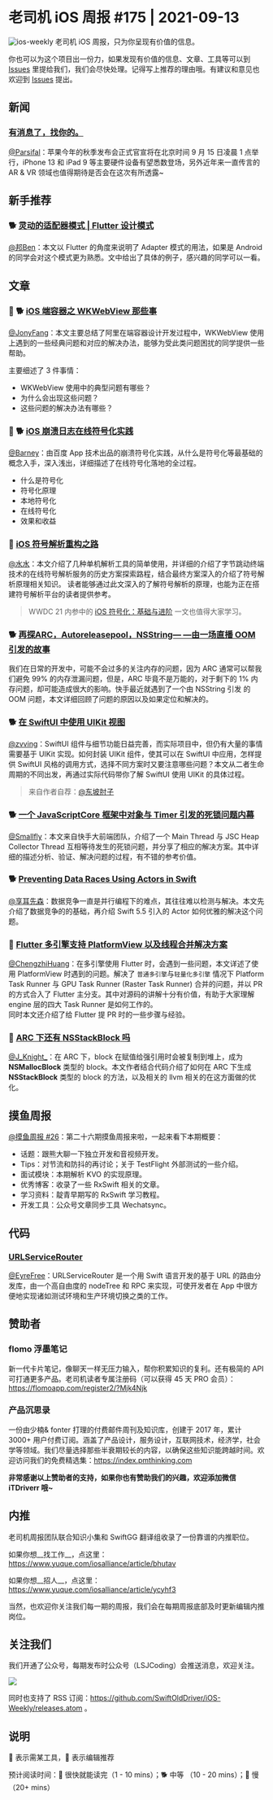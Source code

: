 # 老司机 iOS 周报 #175 | 2021-09-13

![ios-weekly](https://github.com/SwiftOldDriver/iOS-Weekly/blob/master/assets/ios-weekly.png?raw=true)
老司机 iOS 周报，只为你呈现有价值的信息。

你也可以为这个项目出一份力，如果发现有价值的信息、文章、工具等可以到 [Issues](https://github.com/SwiftOldDriver/iOS-Weekly/issues) 里提给我们，我们会尽快处理。记得写上推荐的理由哦。有建议和意见也欢迎到 [Issues](https://github.com/SwiftOldDriver/iOS-Weekly/issues) 提出。

## 新闻

### [有消息了，找你的。](https://mp.weixin.qq.com/s/FPml7P1RHTc0QBbFb3TKbg)

[@Parsifal](https://github.com/ParsifalC)：苹果今年的秋季发布会正式官宣将在北京时间 9 月 15 日凌晨 1 点举行，iPhone 13 和 iPad 9 等主要硬件设备有望悉数登场，另外近年来一直传言的 AR & VR 领域也值得期待是否会在这次有所透露~

## 新手推荐

### 🐕 [灵动的适配器模式 | Flutter 设计模式](https://mp.weixin.qq.com/s/w0msBQnDzkZ4rsL1EtPyVA)

[@邦Ben](https://weibo.com/linwenbang)：本文以 Flutter 的角度来说明了 Adapter 模式的用法，如果是 Android 的同学会对这个模式更为熟悉。文中给出了具体的例子，感兴趣的同学可以一看。

## 文章

### 🌟 🐕 [iOS 端容器之 WKWebView 那些事](https://mp.weixin.qq.com/s/39u-48KvO-Fmkn9t0nJ-fA)

[@JonyFang](https://github.com/JonyFang)：本文主要总结了阿里在端容器设计开发过程中，WKWebView 使用上遇到的一些经典问题和对应的解决办法，能够为受此类问题困扰的同学提供一些帮助。

主要细述了 3 件事情：

- WKWebView 使用中的典型问题有哪些？
- 为什么会出现这些问题？
- 这些问题的解决办法有哪些？

### 🌟 🐕 [iOS 崩溃日志在线符号化实践](https://mp.weixin.qq.com/s/MIun-eV4_J1hXGDRjGoLaw)

[@Barney](https://github.com/BarneyZhaoooo)：由百度 App 技术出品的崩溃符号化实践，从什么是符号化等最基础的概念入手，深入浅出，详细描述了在线符号化落地的全过程。

- 什么是符号化
- 符号化原理
- 本地符号化
- 在线符号化
- 效果和收益

### 🐢 [iOS 符号解析重构之路](https://mp.weixin.qq.com/s/TVRYXhiOXIsMmXZo9GmEVA)

[@水水](https://www.xuyanlan.com)：本文介绍了几种单机解析工具的简单使用，并详细的介绍了字节跳动终端技术的在线符号解析服务的历史方案探索路程，结合最终方案深入的介绍了符号解析原理相关知识。
读者能够通过此文深入的了解符号解析的原理，也能为正在搭建符号解析平台的读者提供参考。

> WWDC 21 内参中的 [iOS 符号化：基础与进阶](https://mp.weixin.qq.com/s?__biz=MzI2NTAxMzg2MA==&mid=2247491945&idx=1&sn=0d320492230940db88e34887dee96b76&chksm=eaa17e62ddd6f7747acf2fa6d86a9cf4aaf8e0ba6fd18a9d374b1ffcfbc1ca2e1a65c2cf9cc5&token=1941754559&lang=zh_CN#rd) 一文也值得大家学习。

### 🐕 [再探ARC，Autoreleasepool，NSString— —由一场直播 OOM 引发的故事](https://mp.weixin.qq.com/s/oU9DWR4OP8DMp6smMhIxZg)

我们在日常的开发中，可能不会过多的关注内存的问题，因为 ARC 通常可以帮我们避免 99% 的内存泄漏问题，但是，ARC 毕竟不是万能的，对于剩下的 1% 内存问题，却可能造成很大的影响。快手最近就遇到了一个由 NSString 引发 的OOM 问题，本文详细回顾了问题的原因以及如果定位和解决的。

### 🐕 [在 SwiftUI 中使用 UIKit 视图](https://mp.weixin.qq.com/s/QEDd9cIHi3lk0O63fc-ApQ)

[@zvving](https://github.com/zvving)：SwiftUI 组件与细节功能日益完善，而实际项目中，但仍有大量的事情需要基于 UIKit 实现。如何封装 UIKit 组件，使其可以在 SwiftUI 中应用，怎样提供 SwiftUI 风格的调用方式，选择不同方案时又要注意哪些问题？本文从二者生命周期的不同出发，再通过实际代码带你了解 SwiftUI 使用 UIKit 的具体过程。

> 来自作者自荐：[@东坡肘子](https://www.fatbobman.com/)

### 🐕 [一个 JavaScriptCore 框架中对象与 Timer 引发的死锁问题内幕](https://mp.weixin.qq.com/s/ywYj886iVoU3OvcV4pAC6g)

[@Smallfly](https://github.com/iostalks)：本文来自快手大前端团队，介绍了一个 Main Thread 与 JSC Heap Collector Thread 互相等待发生的死锁问题，并分享了相应的解决方案。其中详细的描述分析、验证、解决问题的过程，有不错的参考价值。

### 🐕 [Preventing Data Races Using Actors in Swift](https://swiftsenpai.com/swift/actor-prevent-data-race/)

[@享耳先森](https://github.com/iblacksun)：数据竞争一直是并行编程下的难点，其往往难以检测与解决。本文先介绍了数据竞争的的基础，再介绍 Swift 5.5 引入的 Actor 如何优雅的解决这个问题。

### 🐢 [Flutter 多引擎支持 PlatformView 以及线程合并解决方案](https://mp.weixin.qq.com/s/6aW9vbithMWTOJ_PGniQTA)

[@ChengzhiHuang](https://github.com/ChengzhiHuang)：在多引擎使用 Flutter 时，会遇到一些问题，本文详述了使用 PlatformView 时遇到的问题。解决了 ``普通多引擎``与``轻量化多引擎`` 情况下 Platform Task Runner 与 GPU Task Runner (Raster Task Runner) 合并的问题，并以 PR 的方式合入了 Flutter 主分支。其中对源码的讲解十分有价值，有助于大家理解 engine 层的四大 Task Runner 是如何工作的。  
同时本文还介绍了给 Flutter 提 PR 时的一些步骤与经验。

### 🐎 [ARC 下还有 __NSStackBlock__ 吗](https://dengweijun.com/arc-nsstackblock-31c0c1d493974db5bd7f278dd20e223a)

[@J_Knight_](https://github.com/knightsj)：在 ARC 下，block 在赋值给强引用时会被复制到堆上，成为 __NSMallocBlock__ 类型的 block。本文作者结合代码介绍了如何在 ARC 下生成 __NSStackBlock__ 类型的 block 的方法，以及相关的 llvm 相关的在这方面做的优化。

## 摸鱼周报

[@摸鱼周报 #26](https://mp.weixin.qq.com/s/PnUZLoyKr8i_smi0H-pQgQ)：第二十六期摸鱼周报来啦，一起来看下本期概要：

- 话题：跟熊大聊一下独立开发和音视频开发。
- Tips：对节流和防抖的再讨论；关于 TestFlight 外部测试的一些介绍。
- 面试模块：本期解析 KVO 的实现原理。
- 优秀博客：收录了一些 RxSwift 相关的文章。
- 学习资料：靛青早期写的 RxSwift 学习教程。
- 开发工具：公众号文章同步工具 Wechatsync。

## 代码

### [URLServiceRouter](https://github.com/lightank/URLServiceRouter)

[@EyreFree](https://github.com/EyreFree)：URLServiceRouter 是一个用 Swift 语言开发的基于 URL 的路由分发库，由一个高自由度的 nodeTree 和 RPC 来实现，可使开发者在 App 中很方便地实现诸如测试环境和生产环境切换之类的工作。

## 赞助者

### flomo 浮墨笔记

新一代卡片笔记，像聊天一样无压力输入，帮你积累知识的复利。还有极简的 API 可打通更多产品。老司机读者专属注册码（可以获得 45 天 PRO 会员）：<https://flomoapp.com/register2/?Mjk4Njk>

### 产品沉思录

一份由少楠& fonter 打理的付费邮件周刊及知识库，创建于 2017 年，累计 3000+ 用户付费订阅。涵盖了产品设计，服务设计，互联网技术，经济学，社会学等领域。我们尽量选择那些半衰期较长的内容，以确保这些知识能跨越时间。欢迎访问我们的免费精选集：<https://index.pmthinking.com>

__非常感谢以上赞助者的支持，如果你也有赞助我们的兴趣，欢迎添加微信 iTDriverr 哦~__

## 内推

老司机周报团队联合知识小集和 SwiftGG 翻译组收录了一份靠谱的内推职位。

如果你想__找工作__，点这里：<https://www.yuque.com/iosalliance/article/bhutav>

如果你想__招人__，点这里：<https://www.yuque.com/iosalliance/article/ycyhf3>

当然，也欢迎你关注我们每一期的周报，我们会在每期周报底部及时更新编辑内推岗位。

## 关注我们

我们开通了公众号，每期发布时公众号（LSJCoding）会推送消息，欢迎关注。

![](https://github.com/SwiftOldDriver/iOS-Weekly/blob/master/assets/qrcode_for_wechat.jpg?raw=true)

同时也支持了 RSS 订阅：<https://github.com/SwiftOldDriver/iOS-Weekly/releases.atom> 。

## 说明

🚧 表示需某工具，🌟 表示编辑推荐

预计阅读时间：🐎 很快就能读完（1 - 10 mins）；🐕 中等 （10 - 20 mins）；🐢 慢（20+ mins）
